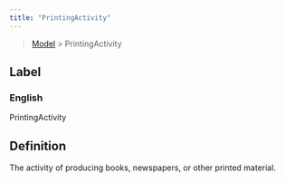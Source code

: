 ```yaml
---
title: "PrintingActivity"
---
```


> [Model](./../) > PrintingActivity

## Label

### English
PrintingActivity


## Definition
The activity of producing books, newspapers, or other printed material. 


    
